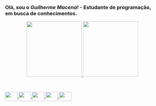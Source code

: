 ### Olá, sou o *Guilherme Macena*! - Estudante de programação, em busca de conhecimentos.
<div align="center">
  <a href="https://github.com/goZabel">
  <img height="180em" src="https://github-readme-stats.vercel.app/api?username=goZabel&show_icons=true&theme=onedark&include_all_commits=true&count_private=true&text_color=f0f0f0&bg_color=000&title_color=f00&icon_color=ff9090"/>
  <img height="180em" src="https://github-readme-stats.vercel.app/api/top-langs/?username=goZabel&layout=compact&langs_count=7&theme=onedark&text_color=f0f0f0&bg_color=000&title_color=f00"/>
</div>

##

<div style="display: inline_block"><br>
<img align="center" height="30" width="40" src="https://cdn.jsdelivr.net/gh/devicons/devicon/icons/html5/html5-original.svg" />
<img align="center" height="30" width="40" src="https://cdn.jsdelivr.net/gh/devicons/devicon/icons/css3/css3-original.svg" />
<img align="center" height="30" width="40" src="https://cdn.jsdelivr.net/gh/devicons/devicon/icons/javascript/javascript-original.svg" />
<img align="center" height="30" width="40" src="https://cdn.jsdelivr.net/gh/devicons/devicon/icons/react/react-original.svg" />
<img align="center" height="30" width="40" src="https://cdn.jsdelivr.net/gh/devicons/devicon/icons/php/php-original.svg" />

</div>
